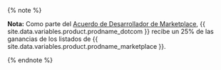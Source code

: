 {% note %}

**Nota:** Como parte del [Acuerdo de Desarrollador de Marketplace](/articles/github-marketplace-developer-agreement/), {{ site.data.variables.product.prodname_dotcom }} recibe un 25% de las ganancias de los listados de {{ site.data.variables.product.prodname_marketplace }}.

{% endnote %}
